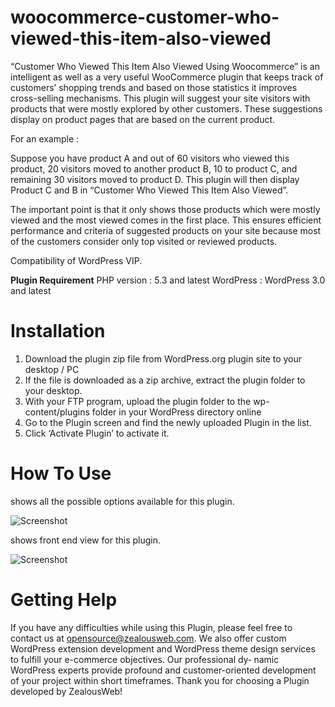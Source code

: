 # woocommerce-customer-who-viewed-this-item-also-viewed
“Customer Who Viewed This Item Also Viewed Using Woocommerce” is an intelligent as well as a very useful WooCommerce plugin that keeps track of customers’ shopping trends and based on those statistics it improves cross-selling mechanisms. This plugin will suggest your site visitors with products that were mostly explored by other customers. These suggestions display on product pages that are based on the current product.

For an example :

Suppose you have product A and out of 60 visitors who viewed this product, 20 visitors moved to another product B, 10 to product C, and remaining 30 visitors moved to product D. This plugin will then display Product C and B in “Customer Who Viewed This Item Also Viewed”.

The important point is that it only shows those products which were mostly viewed and the most viewed comes in the first place. This ensures efficient performance and criteria of suggested products on your site because most of the customers consider only top visited or reviewed products.

Compatibility of WordPress VIP.

**Plugin Requirement**
PHP version : 5.3 and latest
WordPress : WordPress 3.0 and latest

# Installation
1. Download the plugin zip file from WordPress.org plugin site to your desktop / PC
2. If the file is downloaded as a zip archive, extract the plugin folder to your desktop.
3. With your FTP program, upload the plugin folder to the wp-content/plugins folder in your WordPress directory online
4. Go to the Plugin screen and find the newly uploaded Plugin in the list.
5. Click ‘Activate Plugin’ to activate it.

# How To Use

shows all the possible options available for this plugin.

![Screenshot](resources/img/image-1.png)

shows front end view for this plugin.

![Screenshot](resources/img/image-2.png)

# Getting Help
If you have any difficulties while using this Plugin, please feel free to contact us at opensource@zealousweb.com. We also offer custom WordPress extension development and WordPress theme design services to fulfill your e-commerce objectives. Our professional dy‐ namic WordPress experts provide profound and customer-oriented development of your project within short timeframes. Thank you for choosing a Plugin developed by ZealousWeb!
